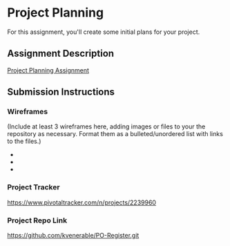 # Project Planning
For this assignment, you'll create some initial plans for your project.

## Assignment Description
[Project Planning Assignment](https://education.launchcode.org/liftoff/assignments/planning/)

## Submission Instructions

### Wireframes

(Include at least 3 wireframes here, adding images or files to your the repository as necessary. Format them as a bulleted/unordered list with links to the files.)

+
+
+

### Project Tracker

https://www.pivotaltracker.com/n/projects/2239960

### Project Repo Link

https://github.com/kvenerable/PO-Register.git
